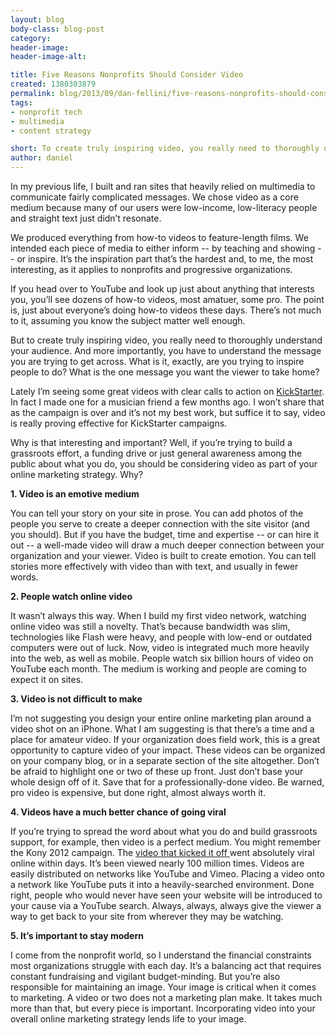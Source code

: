```yaml
---
layout: blog
body-class: blog-post
category:
header-image:
header-image-alt:

title: Five Reasons Nonprofits Should Consider Video
created: 1380303879
permalink: blog/2013/09/dan-fellini/five-reasons-nonprofits-should-consider-video/
tags:
- nonprofit tech
- multimedia
- content strategy

short: To create truly inspiring video, you really need to thoroughly understand your audience.
author: daniel
---
```

In my previous life, I built and ran sites that heavily relied on multimedia to communicate fairly complicated messages. We chose video as a core medium because many of our users were low-income, low-literacy people and straight text just didn’t resonate. 

We produced everything from how-to videos to feature-length films. We intended each piece of media to either inform -- by teaching and showing -- or inspire. It’s the inspiration part that’s the hardest and, to me, the most interesting, as it applies to nonprofits and progressive organizations. 

If you head over to YouTube and look up just about anything that interests you, you’ll see dozens of how-to videos, most amatuer, some pro. The point is, just about everyone’s doing how-to videos these days. There’s not much to it, assuming you know the subject matter well enough.

But to create truly inspiring video, you really need to thoroughly understand your audience. And more importantly, you have to understand the message you are trying to get across. What is it, exactly, are you trying to inspire people to do? What is the one message you want the viewer to take home?

Lately I’m seeing some great videos with clear calls to action on [KickStarter](http://www.kickstarter.com/). In fact I made one for a musician friend a few months ago. I won’t share that as the campaign is over and it’s not my best work, but suffice it to say, video is really proving effective for KickStarter campaigns. 

Why is that interesting and important? Well, if you’re trying to build a grassroots effort, a funding drive or just general awareness among the public about what you do, you should be considering video as part of your online marketing strategy. Why?

**1. Video is an emotive medium**

You can tell your story on your site in prose. You can add photos of the people you serve to create a deeper connection with the site visitor (and you should). But if you have the budget, time and expertise -- or can hire it out -- a well-made video will draw a much deeper connection between your organization and your viewer. Video is built to create emotion. You can tell stories more effectively with video than with text, and usually in fewer words. 

**2. People watch online video**

It wasn’t always this way. When I build my first video network, watching online video was still a novelty. That’s because bandwidth was slim, technologies like Flash were heavy, and people with low-end or outdated computers were out of luck. Now, video is integrated much more heavily into the web, as well as mobile.  People watch six billion hours of video on YouTube each month. The medium is working and people are coming to expect it on sites. 

**3. Video is not difficult to make** 

I’m not suggesting you design your entire online marketing plan around a video shot on an iPhone. What I am suggesting is that there’s a time and a place for amateur video. If your organization does field work, this is a great opportunity to capture video of your impact. These videos can be organized on your company blog, or in a separate section of the site altogether. Don’t be afraid to highlight one or two of these up front. Just don’t base your whole design off of it. Save that for a professionally-done video. Be warned, pro video is expensive, but done right, almost always worth it.

**4. Videos have a much better chance of going viral**

If you’re trying to spread the word about what you do and build grassroots support, for example, then video is a perfect medium. You might remember the Kony 2012 campaign. The [video that kicked it off ](https://www.youtube.com/watch?v=Y4MnpzG5Sqc) went absolutely viral online within days. It’s been viewed nearly 100 million times. Videos are easily distributed on networks like YouTube and Vimeo. Placing a video onto a network like YouTube puts it into a heavily-searched environment. Done right, people who would never have seen your website will be introduced to your cause via a YouTube search. Always, always, always give the viewer a way to get back to your site from wherever they may be watching.

**5. It’s important to stay modern**

I come from the nonprofit world, so I understand the financial constraints most organizations struggle with each day. It’s a balancing act that requires constant fundraising and vigilant budget-minding. But you’re also responsible for maintaining an image. Your image is critical when it comes to marketing. A video or two does not a marketing plan make. It takes much more than that, but every piece is important. Incorporating video into your overall online marketing strategy lends life to your image. 
